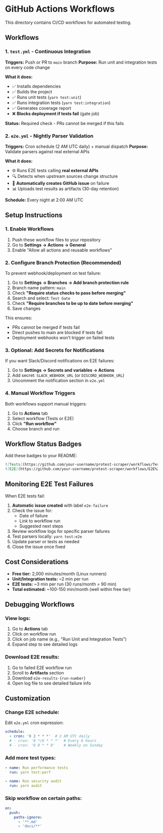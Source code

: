 # GitHub Actions Workflows

This directory contains CI/CD workflows for automated testing.

## Workflows

### 1. `test.yml` - Continuous Integration
**Triggers:** Push or PR to `main` branch
**Purpose:** Run unit and integration tests on every code change

**What it does:**
- ✅ Installs dependencies
- ✅ Builds the project
- ✅ Runs unit tests (`yarn test:unit`)
- ✅ Runs integration tests (`yarn test:integration`)
- ✅ Generates coverage report
- ❌ **Blocks deployment if tests fail** (gate job)

**Status:** Required check - PRs cannot be merged if this fails

### 2. `e2e.yml` - Nightly Parser Validation
**Triggers:** Cron schedule (2 AM UTC daily) + manual dispatch
**Purpose:** Validate parsers against real external APIs

**What it does:**
- 🌐 Runs E2E tests calling **real external APIs**
- 🔍 Detects when upstream sources change structure
- 📝 **Automatically creates GitHub issue** on failure
- 📊 Uploads test results as artifacts (30-day retention)

**Schedule:** Every night at 2:00 AM UTC

## Setup Instructions

### 1. Enable Workflows

1. Push these workflow files to your repository
2. Go to **Settings → Actions → General**
3. Enable "Allow all actions and reusable workflows"

### 2. Configure Branch Protection (Recommended)

To prevent webhook/deployment on test failure:

1. Go to **Settings → Branches → Add branch protection rule**
2. Branch name pattern: `main`
3. Check **"Require status checks to pass before merging"**
4. Search and select: `Test Gate`
5. Check **"Require branches to be up to date before merging"**
6. Save changes

This ensures:
- PRs cannot be merged if tests fail
- Direct pushes to main are blocked if tests fail
- Deployment webhooks won't trigger on failed tests

### 3. Optional: Add Secrets for Notifications

If you want Slack/Discord notifications on E2E failures:

1. Go to **Settings → Secrets and variables → Actions**
2. Add secret: `SLACK_WEBHOOK_URL` (or `DISCORD_WEBHOOK_URL`)
3. Uncomment the notification section in `e2e.yml`

### 4. Manual Workflow Triggers

Both workflows support manual triggers:

1. Go to **Actions** tab
2. Select workflow (Tests or E2E)
3. Click **"Run workflow"**
4. Choose branch and run

## Workflow Status Badges

Add these badges to your README:

```markdown
![Tests](https://github.com/your-username/protest-scraper/workflows/Tests%20(Unit%20+%20Integration)/badge.svg)
![E2E](https://github.com/your-username/protest-scraper/workflows/E2E%20Tests%20(Nightly)/badge.svg)
```

## Monitoring E2E Test Failures

When E2E tests fail:

1. **Automatic issue created** with label `e2e-failure`
2. Check the issue for:
   - Date of failure
   - Link to workflow run
   - Suggested next steps
3. Review workflow logs for specific parser failures
4. Test parsers locally: `yarn test:e2e`
5. Update parser or tests as needed
6. Close the issue once fixed

## Cost Considerations

- **Free tier:** 2,000 minutes/month (Linux runners)
- **Unit/Integration tests:** ~2 min per run
- **E2E tests:** ~3 min per run (30 runs/month = 90 min)
- **Total estimated:** ~100-150 min/month (well within free tier)

## Debugging Workflows

### View logs:
1. Go to **Actions** tab
2. Click on workflow run
3. Click on job name (e.g., "Run Unit and Integration Tests")
4. Expand step to see detailed logs

### Download E2E results:
1. Go to failed E2E workflow run
2. Scroll to **Artifacts** section
3. Download `e2e-results-{run-number}`
4. Open log file to see detailed failure info

## Customization

### Change E2E schedule:
Edit `e2e.yml` cron expression:
```yaml
schedule:
  - cron: '0 2 * * *'  # 2 AM UTC daily
  # - cron: '0 */6 * * *'  # Every 6 hours
  # - cron: '0 0 * * 0'    # Weekly on Sunday
```

### Add more test types:
```yaml
- name: Run performance tests
  run: yarn test:perf

- name: Run security audit
  run: yarn audit
```

### Skip workflow on certain paths:
```yaml
on:
  push:
    paths-ignore:
      - '**.md'
      - 'docs/**'
```
